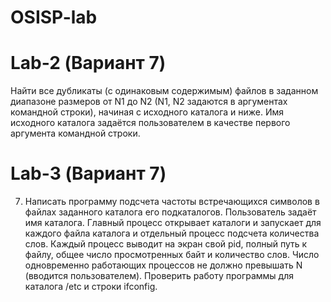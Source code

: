 # OSISP-lab
# Lab-2 (Вариант 7)
Найти все дубликаты (с одинаковым содержимым) файлов в заданном диапазоне размеров от N1 до N2 (N1, N2 задаются в аргументах командной строки), начиная с исходного каталога и ниже. Имя исходного каталога задаётся пользователем в качестве первого аргумента командной строки.  
# Lab-3 (Вариант 7)
7.	Написать программу подсчета частоты встречающихся символов в файлах заданного   каталога его подкаталогов. Пользователь задаёт имя каталога. Главный процесс открывает каталоги и запускает для каждого файла каталога и отдельный процесс подсчета количества слов. Каждый процесс выводит на экран свой pid, полный путь к файлу, общее число просмотренных байт и количество слов. Число одновременно работающих процессов не должно превышать N (вводится пользователем). Проверить работу программы для каталога /etc и строки ifconfig. 
